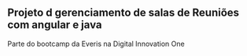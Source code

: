 ## Projeto d gerenciamento de salas de Reuniões com angular e java

Parte do bootcamp da Everis na Digital Innovation One